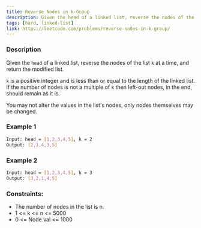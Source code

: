 ```yaml
---
title: Reverse Nodes in k-Group
description: Given the head of a linked list, reverse the nodes of the list k at a time, and return the modified list.
tags: [hard, linked-list]
link: https://leetcode.com/problems/reverse-nodes-in-k-group/
---
```


### Description

Given the `head` of a linked list, reverse the nodes of the list `k` at a time, and return the modified list.

`k` is a positive integer and is less than or equal to the length of the linked list. If the number of nodes is not a multiple of `k` then left-out nodes, in the end, should remain as it is.

You may not alter the values in the list's nodes, only nodes themselves may be changed.

### Example 1

```bash
Input: head = [1,2,3,4,5], k = 2
Output: [2,1,4,3,5]
```

### Example 2

```bash
Input: head = [1,2,3,4,5], k = 3
Output: [3,2,1,4,5]
```

### Constraints:

- The number of nodes in the list is n. 
- 1 <= k <= n <= 5000 
- 0 <= Node.val <= 1000